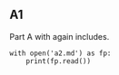## A1

Part A with again includes.

```{.python .cb.run}
with open('a2.md') as fp:
    print(fp.read())
```
